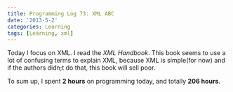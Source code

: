 ```yaml
---
title: Programming Log 73: XML ABC
date: '2013-5-2'
categories: Learning
tags: [Learning, xml]
---
```


Today I focus on XML. I read the *XML Handbook*. This book seems to use a lot of confusing terms to explain XML, because XML is simple(for now) and if the authors didn;t do that, this book will sell poor.

To sum up, I spent **2 hours** on programming today, and totally **206 hours**.